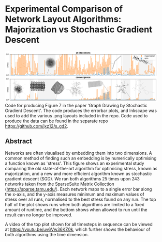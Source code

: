 # Experimental Comparison of Network Layout Algorithms: Majorization vs Stochastic Gradient Descent
![Figure7](systematic.png)
Code for producing Figure 7 in the paper 'Graph Drawing by Stochastic Gradient Descent'. The code produces the errorbar plots, and Inkscape was used to add the various .png layouts included in the repo. Code used to produce the data can be found in the separate repo <https://github.com/jxz12/s_gd2>.

## Abstract
Networks are often visualised by embedding them into two dimensions. A common method of finding such an embedding is by numerically optimising a function known as 'stress'. This figure shows an experimental study comparing the old state-of-the-art algorithm for optimising stress, known as majorization, and a new and more efficient algorithm known as stochastic gradient descent (SGD). We ran both algorithms 25 times upon 243 networks taken from the SparseSuite Matrix Collection (<https://sparse.tamu.edu/>). Each network maps to a single error bar along the x-axis, and the y-axis measures minimum and maximum values of stress over all runs, normalised to the best stress found on any run. The top half of the plot shows runs when both algorithms are limited to a fixed amount of runtime, and the bottom shows when allowed to run until the result can no longer be improved.

A video of the top plot shown for all timesteps in sequence can be viewed at https://youtu.be/uv6Vw36KZ0k, which further shows the behaviour of both algorithms using the time dimension.
